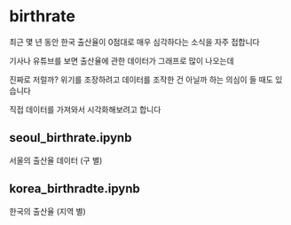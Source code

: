 # birthrate
최근 몇 년 동안 한국 출산율이 0점대로 매우 심각하다는 소식을 자주 접합니다

기사나 유튜브를 보면 출산율에 관한 데이터가 그래프로 많이 나오는데

진짜로 저럴까? 위기를 조장하려고 데이터를 조작한 건 아닐까 하는 의심이 들 때도 있습니다

직접 데이터를 가져와서 시각화해보려고 합니다

## seoul_birthrate.ipynb

서울의 출산율 데이터 (구 별)

## korea_birthradte.ipynb

한국의 출산율 (지역 별)
